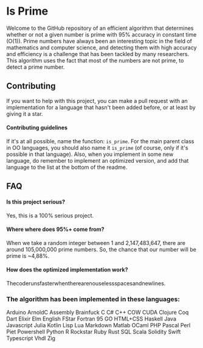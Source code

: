 
# Is Prime

Welcome to the GitHub repository of an efficient algorithm that determines whether or not a given number is prime with 95% accuracy in constant time (O(1)). Prime numbers have always been an interesting topic in the field of mathematics and computer science, and detecting them with high accuracy and efficiency is a challenge that has been tackled by many researchers. This algorithm uses the fact that most of the numbers are not prime, to detect a prime number.


## Contributing
If you want to help with this project, you can make a pull request with an implementation for a language that hasn't been added before, or at least by giving it a star.

#### Contributing guidelines
If it's at all possible, name the function: `is_prime`. For the main parent class in OO languages, you should also name it `is_prime` (of course, only if it's possible in that language). Also, when you implement in some new language, do remember to implement an optimized version, and add that language to the list at the bottom of the readme.


## FAQ

#### Is this project serious?

Yes, this is a 100% serious project.

#### Where where does 95%+ come from?

When we take a random integer between 1 and 2,147,483,647, there are around 105,000,000 prime numbers. So, the chance that our number will be prime is ~4,88%.

#### How does the optimized implementation work?

Thecoderunsfasterwhentherearenouselessspacesandnewlines.

### The algorithm has been implemented in these languages:
Arduino
ArnoldC
Assembly
Brainfuck
C
C#
C++
COW
CUDA
Clojure
Coq
Dart
Elixir
Elm
English
FStar
Fortran 95
GO
HTML+CSS
Haskell
Java
Javascript
Julia
Kotlin
Lisp
Lua
Markdown
Matlab
OCaml
PHP
Pascal
Perl
Piet
Powershell
Python
R
Rockstar
Ruby
Rust
SQL
Scala
Solidity
Swift
Typescript
Vhdl
Zig
